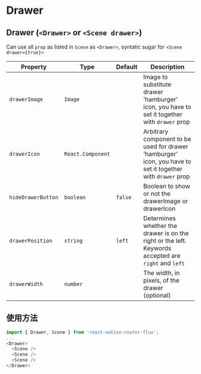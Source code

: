# Drawer

## Drawer (`<Drawer>` or `<Scene drawer>`)

Can use all `prop` as listed in `Scene` as `<Drawer>`, syntatic sugar for `<Scene drawer={true}>`

| Property           | Type              | Default | Description                                                                                                |
| ------------------ | ----------------- | ------- | ---------------------------------------------------------------------------------------------------------- |
| `drawerImage`      | `Image`           |         | Image to substitute drawer 'hamburger' icon, you have to set it together with `drawer` prop                |
| `drawerIcon`       | `React.Component` |         | Arbitrary component to be used for drawer 'hamburger' icon, you have to set it together with `drawer` prop |
| `hideDrawerButton` | `boolean`         | `false` | Boolean to show or not the drawerImage or drawerIcon                                                       |
| `drawerPosition`   | `string`          | `left`  | Determines whether the drawer is on the right or the left. Keywords accepted are `right` and `left`        |
| `drawerWidth`      | `number`          |         | The width, in pixels, of the drawer (optional)                                                             |

## 使用方法

```js
import { Drawer, Scene } from 'react-native-router-flux';
...
<Drawer>
  <Scene />
  <Scene />
  <Scene />
</Drawer>
```
